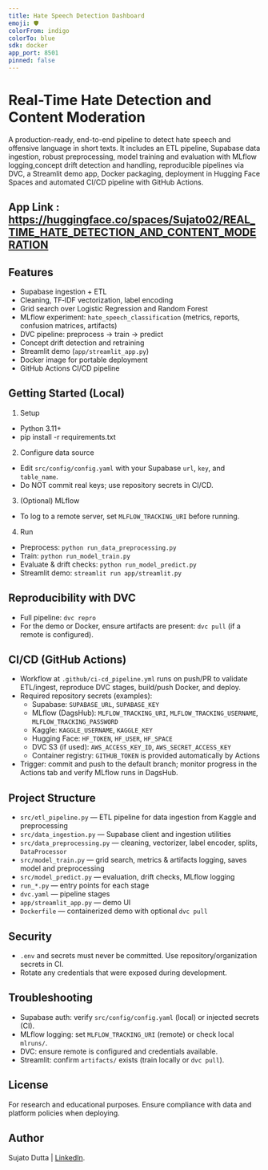 ```yaml
---
title: Hate Speech Detection Dashboard
emoji: 🛡️
colorFrom: indigo
colorTo: blue
sdk: docker
app_port: 8501
pinned: false
---
```


# Real-Time Hate Detection and Content Moderation

A production-ready, end-to-end pipeline to detect hate speech and offensive language in short texts. It includes an ETL pipeline, Supabase data ingestion, robust preprocessing, model training and evaluation with MLflow logging,concept drift detection and handling, reproducible pipelines via DVC, a Streamlit demo app, Docker packaging, deployment in Hugging Face Spaces and automated CI/CD pipeline with GitHub Actions.

## App Link : https://huggingface.co/spaces/Sujato02/REAL_TIME_HATE_DETECTION_AND_CONTENT_MODERATION

## Features
- Supabase ingestion +  ETL
- Cleaning, TF‑IDF vectorization, label encoding
- Grid search over Logistic Regression and Random Forest
- MLflow experiment: `hate_speech_classification` (metrics, reports, confusion matrices, artifacts)
- DVC pipeline: preprocess → train → predict
- Concept drift detection and retraining
- Streamlit demo (`app/streamlit_app.py`)
- Docker image for portable deployment
- GitHub Actions CI/CD pipeline

## Getting Started (Local)
1) Setup
- Python 3.11+
- pip install -r requirements.txt

2) Configure data source
- Edit `src/config/config.yaml` with your Supabase `url`, `key`, and `table_name`.
- Do NOT commit real keys; use repository secrets in CI/CD.

3) (Optional) MLflow
- To log to a remote server, set `MLFLOW_TRACKING_URI` before running.

4) Run
- Preprocess: `python run_data_preprocessing.py`
- Train: `python run_model_train.py`
- Evaluate & drift checks: `python run_model_predict.py`
- Streamlit demo: `streamlit run app/streamlit.py`

## Reproducibility with DVC
- Full pipeline: `dvc repro`
- For the demo or Docker, ensure artifacts are present: `dvc pull` (if a remote is configured).

## CI/CD (GitHub Actions)
- Workflow at `.github/ci-cd_pipeline.yml` runs on push/PR to validate ETL/ingest, reproduce DVC stages, build/push Docker, and deploy.
- Required repository secrets (examples):
  - Supabase: `SUPABASE_URL`, `SUPABASE_KEY`
  - MLflow (DagsHub): `MLFLOW_TRACKING_URI`, `MLFLOW_TRACKING_USERNAME`, `MLFLOW_TRACKING_PASSWORD`
  - Kaggle: `KAGGLE_USERNAME`, `KAGGLE_KEY`
  - Hugging Face: `HF_TOKEN`, `HF_USER`, `HF_SPACE`
  - DVC S3 (if used): `AWS_ACCESS_KEY_ID`, `AWS_SECRET_ACCESS_KEY`
  - Container registry: `GITHUB_TOKEN` is provided automatically by Actions
- Trigger: commit and push to the default branch; monitor progress in the Actions tab and verify MLflow runs in DagsHub.

## Project Structure
- `src/etl_pipeline.py` — ETL pipeline for data ingestion from Kaggle and preprocessing
- `src/data_ingestion.py` — Supabase client and ingestion utilities
- `src/data_preprocessing.py` — cleaning, vectorizer, label encoder, splits, `DataProcessor`
- `src/model_train.py` — grid search, metrics & artifacts logging, saves model and preprocessing
- `src/model_predict.py` — evaluation, drift checks, MLflow logging
- `run_*.py` — entry points for each stage
- `dvc.yaml` — pipeline stages
- `app/streamlit_app.py` — demo UI
- `Dockerfile` — containerized demo with optional `dvc pull`

## Security
- `.env` and secrets must never be committed. Use repository/organization secrets in CI.
- Rotate any credentials that were exposed during development.

## Troubleshooting
- Supabase auth: verify `src/config/config.yaml` (local) or injected secrets (CI).
- MLflow logging: set `MLFLOW_TRACKING_URI` (remote) or check local `mlruns/`.
- DVC: ensure remote is configured and credentials available.
- Streamlit: confirm `artifacts/` exists (train locally or `dvc pull`).

## License
For research and educational purposes. Ensure compliance with data and platform policies when deploying.

## Author 
Sujato Dutta | [LinkedIn](https://www.linkedin.com/in/sujato-dutta/).
